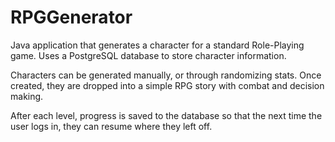 # RPGGenerator
Java application that generates a character for a standard Role-Playing game. Uses a PostgreSQL database to store character information.

Characters can be generated manually, or through randomizing stats. Once created, they are dropped into a simple RPG story with combat and decision making.


After each level, progress is saved to the database so that the next time the user logs in, they can resume where they left off.
